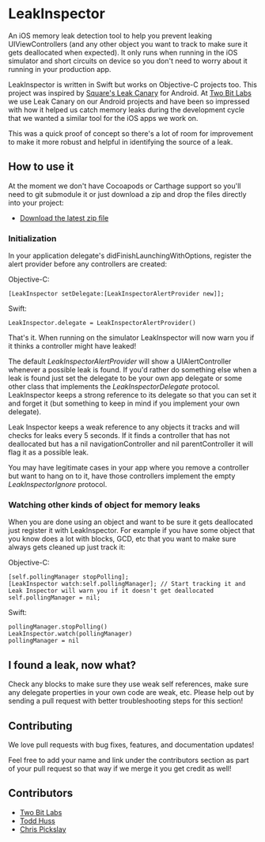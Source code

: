 # LeakInspector

An iOS memory leak detection tool to help you prevent leaking UIViewControllers (and any other object you want to track to make sure it gets deallocated when expected). It only runs when running in the iOS simulator and short circuits on device so you don't need to worry about it running in your production app.

LeakInspector is written in Swift but works on Objective-C projects too. This project was inspired by [Square's Leak Canary](https://github.com/square/leakcanary) for Android. At [Two Bit Labs](http://twobitlabs.com) we use Leak Canary on our Android projects and have been so impressed with how it helped us catch memory leaks during the development cycle that we wanted a similar tool for the iOS apps we work on.

This was a quick proof of concept so there's a lot of room for improvement to make it more robust and helpful in identifying the source of a leak. 

## How to use it

At the moment we don't have Cocoapods or Carthage support so you'll need to git submodule it or just download a zip and drop the files directly into your project:

* [Download the latest zip file](https://github.com/twobitlabs/LeakInspector/archive/master.zip)

### Initialization

In your application delegate's didFinishLaunchingWithOptions, register the alert provider before any controllers are created: 

Objective-C:

```
[LeakInspector setDelegate:[LeakInspectorAlertProvider new]];
```

Swift:

```
LeakInspector.delegate = LeakInspectorAlertProvider()
```

That's it. When running on the simulator LeakInspector will now warn you if it thinks a controller might have leaked! 

The default *LeakInspectorAlertProvider* will show a UIAlertController whenever a possible leak is found. If you'd rather do something else when a leak is found just set the delegate to be your own app delegate or some other class that implements the *LeakInspectorDelegate* protocol. LeakInspector keeps a strong reference to its delegate so that you can set it and forget it (but something to keep in mind if you implement your own delegate).

Leak Inspector keeps a weak reference to any objects it tracks and will checks for leaks every 5 seconds. If it finds a controller that has not deallocated but has a nil navigationController and nil parentController it will flag it as a possible leak. 

You may have legitimate cases in your app where you remove a controller but want to hang on to it, have those controllers implement the empty *LeakInspectorIgnore* protocol.

### Watching other kinds of object for memory leaks

When you are done using an object and want to be sure it gets deallocated just register it with LeakInspector. For example if you have some object that you know does a lot with blocks, GCD, etc that you want to make sure always gets cleaned up just track it:

Objective-C:

```
[self.pollingManager stopPolling];
[LeakInspector watch:self.pollingManager]; // Start tracking it and Leak Inspector will warn you if it doesn't get deallocated 
self.pollingManager = nil;
```

Swift:

```
pollingManager.stopPolling()
LeakInspector.watch(pollingManager)
pollingManager = nil
```

## I found a leak, now what?

Check any blocks to make sure they use weak self references, make sure any delegate properties in your own code are weak, etc. Please help out by sending a pull request with better troubleshooting steps for this section!

## Contributing

We love pull requests with bug fixes, features, and documentation updates! 

Feel free to add your name and link under the contributors section as part of your pull request so that way if we merge it you get credit as well!

## Contributors
 - [Two Bit Labs](http://twobitlabs.com/)
 - [Todd Huss](https://github.com/thuss)
 - [Chris Pickslay](https://github.com/chrispix)

